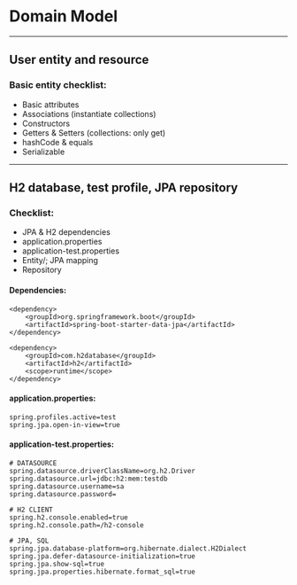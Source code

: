 # Domain Model
<hr>

## User entity and resource
### Basic entity checklist:
* Basic attributes
* Associations (instantiate collections)
* Constructors
* Getters & Setters (collections: only get)
* hashCode & equals
* Serializable

<hr>

## H2 database, test profile, JPA repository
### Checklist:
* JPA & H2 dependencies
* application.properties
* application-test.properties
* Entity/; JPA mapping
* Repository

#### Dependencies:

```
<dependency>
    <groupId>org.springframework.boot</groupId>
    <artifactId>spring-boot-starter-data-jpa</artifactId>
</dependency>

<dependency>
    <groupId>com.h2database</groupId>
    <artifactId>h2</artifactId>
    <scope>runtime</scope>
</dependency>
```

#### application.properties:
```
spring.profiles.active=test
spring.jpa.open-in-view=true
```

#### application-test.properties:
````
# DATASOURCE
spring.datasource.driverClassName=org.h2.Driver
spring.datasource.url=jdbc:h2:mem:testdb
spring.datasource.username=sa
spring.datasource.password=

# H2 CLIENT
spring.h2.console.enabled=true
spring.h2.console.path=/h2-console

# JPA, SQL
spring.jpa.database-platform=org.hibernate.dialect.H2Dialect
spring.jpa.defer-datasource-initialization=true
spring.jpa.show-sql=true
spring.jpa.properties.hibernate.format_sql=true
````